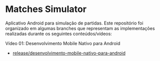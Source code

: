 # Matches Simulator

Aplicativo Android para simulação de partidas. Este repositório foi organizado em algumas branches que representam as implementações realizadas durante os seguintes conteúdos/vídeos:

Vídeo 01: Desenvolvimento Mobile Nativo para Android
  - [release/desenvolvimento-mobile-nativo-para-android](https://github.com/luizz3rs/matches-simulator/tree/release/desenvolvimento-mobile-nativo-para-android)
